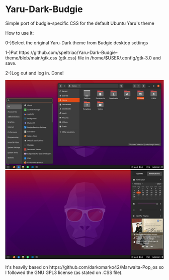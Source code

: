 # Yaru-Dark-Budgie
Simple port of budgie-specific CSS for the default Ubuntu Yaru's theme

<p>How to use it: 
<p>0-)Select the original Yaru-Dark theme from Budgie desktop settings</p>
<p>1-)Put https://github.com/speltriao/Yaru-Dark-Budgie-theme/blob/main/gtk.css (gtk.css) file in /home/$USER/.config/gtk-3.0 and save.</p>
<p>2-)Log out and log in. Done! </p> 

![ScreenShot](print.png)
![ScreemShot](print2.png)

<p>It's heavily based on https://github.com/darkomarko42/Marwaita-Pop_os so I followed the GNU GPL3 license (as stated on .CSS file).</p>
